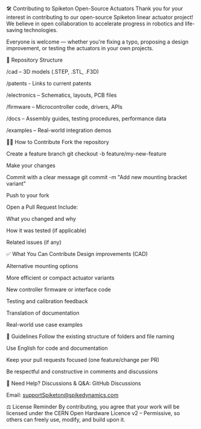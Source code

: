 🛠️ Contributing to Spiketon Open-Source Actuators
Thank you for your interest in contributing to our open-source Spiketon linear actuator project! We believe in open collaboration to accelerate progress in robotics and life-saving technologies.

Everyone is welcome — whether you're fixing a typo, proposing a design improvement, or testing the actuators in your own projects.

📂 Repository Structure

/cad – 3D models (.STEP, .STL, .F3D)

/patents - Links to current patents

/electronics – Schematics, layouts, PCB files

/firmware – Microcontroller code, drivers, APIs

/docs – Assembly guides, testing procedures, performance data

/examples – Real-world integration demos

🧑‍💻 How to Contribute
Fork the repository

Create a feature branch
git checkout -b feature/my-new-feature

Make your changes

Commit with a clear message
git commit -m "Add new mounting bracket variant"

Push to your fork

Open a Pull Request
Include:

What you changed and why

How it was tested (if applicable)

Related issues (if any)

✅ What You Can Contribute
Design improvements (CAD)

Alternative mounting options

More efficient or compact actuator variants

New controller firmware or interface code

Testing and calibration feedback

Translation of documentation

Real-world use case examples

🧾 Guidelines
Follow the existing structure of folders and file naming

Use English for code and documentation

Keep your pull requests focused (one feature/change per PR)

Be respectful and constructive in comments and discussions

💬 Need Help?
Discussions & Q&A: GitHub Discussions

Email: supportSpiketon@spikedynamics.com

⚖️ License Reminder
By contributing, you agree that your work will be licensed under the CERN Open Hardware Licence v2 – Permissive, so others can freely use, modify, and build upon it.

